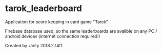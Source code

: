 # tarok_leaderboard
Application for score keeping in card game "Tarok"

Firebase database used, so the same leaderboards are avalible on any PC / android devices (internet connection required!)

Created by Unity 2018.2.14f1
